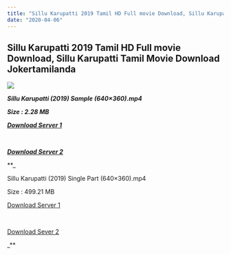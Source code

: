 ```yaml
---
title: "Sillu Karupatti 2019 Tamil HD Full movie Download, Sillu Karupatti Tamil Movie Download Jokertamilanda"
date: "2020-04-06"
---
```


## Sillu Karupatti 2019 Tamil HD Full movie Download, Sillu Karupatti Tamil Movie Download Jokertamilanda

  

![](https://images.moviebuff.com/272531fd-3e0c-4ea5-8fce-73c7c7a72adc?w=1000)

_**Sillu Karupatti (2019) Sample (640×360).mp4**_

_**Size : 2.28 MB**_

_**[Download Server 1](http://c1.wetransfer.vip/files/Tamil{b337cb003d07febca875724d018e20f8c1927a284fdd439ea607fcc650de5bb7}20Movies/Tamil{b337cb003d07febca875724d018e20f8c1927a284fdd439ea607fcc650de5bb7}202019{b337cb003d07febca875724d018e20f8c1927a284fdd439ea607fcc650de5bb7}20Movies/Sillu{b337cb003d07febca875724d018e20f8c1927a284fdd439ea607fcc650de5bb7}20Karupatti{b337cb003d07febca875724d018e20f8c1927a284fdd439ea607fcc650de5bb7}20(2019)/Sillu{b337cb003d07febca875724d018e20f8c1927a284fdd439ea607fcc650de5bb7}20Karupatti{b337cb003d07febca875724d018e20f8c1927a284fdd439ea607fcc650de5bb7}20(2019){b337cb003d07febca875724d018e20f8c1927a284fdd439ea607fcc650de5bb7}20Proper{b337cb003d07febca875724d018e20f8c1927a284fdd439ea607fcc650de5bb7}20HDRip/Sillu{b337cb003d07febca875724d018e20f8c1927a284fdd439ea607fcc650de5bb7}20Karupatti{b337cb003d07febca875724d018e20f8c1927a284fdd439ea607fcc650de5bb7}20(2019){b337cb003d07febca875724d018e20f8c1927a284fdd439ea607fcc650de5bb7}20Sample{b337cb003d07febca875724d018e20f8c1927a284fdd439ea607fcc650de5bb7}20(640x360).mp4)**_

_**[  
](http://c1.wetransfer.vip/files/Tamil{b337cb003d07febca875724d018e20f8c1927a284fdd439ea607fcc650de5bb7}20Movies/Tamil{b337cb003d07febca875724d018e20f8c1927a284fdd439ea607fcc650de5bb7}202019{b337cb003d07febca875724d018e20f8c1927a284fdd439ea607fcc650de5bb7}20Movies/Sillu{b337cb003d07febca875724d018e20f8c1927a284fdd439ea607fcc650de5bb7}20Karupatti{b337cb003d07febca875724d018e20f8c1927a284fdd439ea607fcc650de5bb7}20(2019)/Sillu{b337cb003d07febca875724d018e20f8c1927a284fdd439ea607fcc650de5bb7}20Karupatti{b337cb003d07febca875724d018e20f8c1927a284fdd439ea607fcc650de5bb7}20(2019){b337cb003d07febca875724d018e20f8c1927a284fdd439ea607fcc650de5bb7}20Proper{b337cb003d07febca875724d018e20f8c1927a284fdd439ea607fcc650de5bb7}20HDRip/Sillu{b337cb003d07febca875724d018e20f8c1927a284fdd439ea607fcc650de5bb7}20Karupatti{b337cb003d07febca875724d018e20f8c1927a284fdd439ea607fcc650de5bb7}20(2019){b337cb003d07febca875724d018e20f8c1927a284fdd439ea607fcc650de5bb7}20Sample{b337cb003d07febca875724d018e20f8c1927a284fdd439ea607fcc650de5bb7}20(640x360).mp4)**_

_**[Download Server 2](http://c1.wetransfer.vip/files/Tamil{b337cb003d07febca875724d018e20f8c1927a284fdd439ea607fcc650de5bb7}20Movies/Tamil{b337cb003d07febca875724d018e20f8c1927a284fdd439ea607fcc650de5bb7}202019{b337cb003d07febca875724d018e20f8c1927a284fdd439ea607fcc650de5bb7}20Movies/Sillu{b337cb003d07febca875724d018e20f8c1927a284fdd439ea607fcc650de5bb7}20Karupatti{b337cb003d07febca875724d018e20f8c1927a284fdd439ea607fcc650de5bb7}20(2019)/Sillu{b337cb003d07febca875724d018e20f8c1927a284fdd439ea607fcc650de5bb7}20Karupatti{b337cb003d07febca875724d018e20f8c1927a284fdd439ea607fcc650de5bb7}20(2019){b337cb003d07febca875724d018e20f8c1927a284fdd439ea607fcc650de5bb7}20Proper{b337cb003d07febca875724d018e20f8c1927a284fdd439ea607fcc650de5bb7}20HDRip/Sillu{b337cb003d07febca875724d018e20f8c1927a284fdd439ea607fcc650de5bb7}20Karupatti{b337cb003d07febca875724d018e20f8c1927a284fdd439ea607fcc650de5bb7}20(2019){b337cb003d07febca875724d018e20f8c1927a284fdd439ea607fcc650de5bb7}20Sample{b337cb003d07febca875724d018e20f8c1927a284fdd439ea607fcc650de5bb7}20(640x360).mp4)**_

**_

Sillu Karupatti (2019) Single Part (640×360).mp4

Size : 499.21 MB

[Download Server 1](http://c3.wetransfer.vip//files/Sillu{b337cb003d07febca875724d018e20f8c1927a284fdd439ea607fcc650de5bb7}20Karupatti{b337cb003d07febca875724d018e20f8c1927a284fdd439ea607fcc650de5bb7}20(2019).mp4)

[  
](http://c3.wetransfer.vip//files/Sillu{b337cb003d07febca875724d018e20f8c1927a284fdd439ea607fcc650de5bb7}20Karupatti{b337cb003d07febca875724d018e20f8c1927a284fdd439ea607fcc650de5bb7}20(2019).mp4)

[Download Sever 2](http://c3.wetransfer.vip//files/Sillu{b337cb003d07febca875724d018e20f8c1927a284fdd439ea607fcc650de5bb7}20Karupatti{b337cb003d07febca875724d018e20f8c1927a284fdd439ea607fcc650de5bb7}20(2019).mp4)

_**
